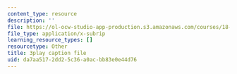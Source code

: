 ```yaml
---
content_type: resource
description: ''
file: https://ol-ocw-studio-app-production.s3.amazonaws.com/courses/18-086-mathematical-methods-for-engineers-ii-spring-2006/da7aa5172dd25c36a0acbb83e0e44d76_NEsObJTwDXI.vtt
file_type: application/x-subrip
learning_resource_types: []
resourcetype: Other
title: 3play caption file
uid: da7aa517-2dd2-5c36-a0ac-bb83e0e44d76
---
```

